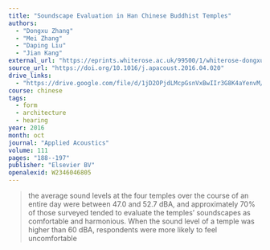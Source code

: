 ```yaml
---
title: "Soundscape Evaluation in Han Chinese Buddhist Temples"
authors:
  - "Dongxu Zhang"
  - "Mei Zhang"
  - "Daping Liu"
  - "Jian Kang"
external_url: "https://eprints.whiterose.ac.uk/99500/1/whiterose-dongxu_zhang-Soundscape_Evaluation_in_Han_Chinese_Buddhist_Temple-0508.pdf"
source_url: "https://doi.org/10.1016/j.apacoust.2016.04.020"
drive_links:
  - "https://drive.google.com/file/d/1jD2OPjdLMcpGsnVxBwIIr3G8K4aYenvM/view?usp=drivesdk"
course: chinese
tags:
  - form
  - architecture
  - hearing
year: 2016
month: oct
journal: "Applied Acoustics"
volume: 111
pages: "188--197"
publisher: "Elsevier BV"
openalexid: W2346046805
---
```


> the average sound levels at the four temples over the course of an entire day were between 47.0 and 52.7 dBA, and approximately 70% of those surveyed tended to evaluate the temples’ soundscapes as comfortable and harmonious.
> When the sound level of a temple was higher than 60 dBA, respondents were more likely to feel uncomfortable
